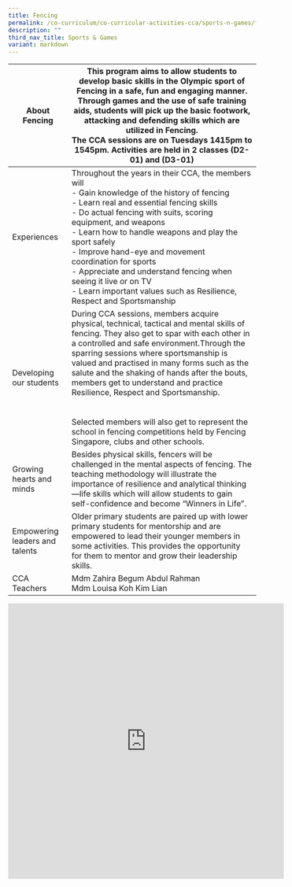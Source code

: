 ```yaml
---
title: Fencing
permalink: /co-curriculum/co-curricular-activities-cca/sports-n-games/fencing/
description: ""
third_nav_title: Sports & Games
variant: markdown
---
```

<table class="tg">
<thead>
  <tr>
    <th class="tg-hwm7">About Fencing</th>
    <th class="tg-u05r">This program aims to allow students to develop basic skills in the Olympic sport of Fencing in a safe, fun and engaging manner. Through games and the use of safe training aids, students will pick up the basic footwork, attacking and defending skills which are utilized in Fencing.<br>The CCA sessions are on Tuesdays 1415pm to 1545pm. Activities are held in 2 classes (D2-01) and (D3-01)</th>
  </tr>
</thead>
<tbody>
  <tr>
    <td class="tg-dafn">Experiences</td>
    <td class="tg-u05r">Throughout the years in their CCA, the members will<br>- Gain knowledge of the history of fencing<br>- Learn real and essential fencing skills<br>- Do actual fencing with suits, scoring equipment, and weapons<br>- Learn how to handle weapons and play the sport safely<br>- Improve hand-eye and movement coordination for sports<br>- Appreciate and understand fencing when seeing it live or on TV<br>- Learn important values such as Resilience, Respect and Sportsmanship</td>
  </tr>
  <tr>
    <td class="tg-dafn">Developing our students</td>
    <td class="tg-u05r">During CCA sessions, members acquire physical, technical, tactical and mental skills of fencing.  They also get to spar with each other in a controlled and safe environment.Through the sparring sessions where sportsmanship is valued and practised in many forms such as the salute and the shaking of hands after the bouts, members get to understand and practice Resilience, Respect and Sportsmanship.<br><br><br>Selected members will also get to represent the school in fencing competitions held by Fencing Singapore, clubs and other schools.</td>
  </tr>
  <tr>
    <td class="tg-dafn">Growing hearts and minds</td>
    <td class="tg-u05r">Besides physical skills, fencers will be challenged in the mental aspects of fencing.   The teaching methodology will illustrate the importance of resilience and analytical thinking—life skills which will allow students to gain self-confidence and become “Winners in Life”.</td>
  </tr>
  <tr>
    <td class="tg-dafn">Empowering leaders and talents</td>
    <td class="tg-u05r">Older primary students are paired up with lower primary students for mentorship and are empowered to lead their younger members in some activities. This provides the opportunity for them to mentor and grow their leadership skills.</td>
  </tr>
  <tr>
    <td class="tg-dafn">CCA Teachers</td>
    <td class="tg-u05r">Mdm Zahira Begum Abdul Rahman<br>Mdm Louisa Koh Kim Lian</td>
  </tr>
</tbody>
</table>

<iframe allowfullscreen="true" height="560" width="560" frameborder="0" src="https://docs.google.com/presentation/d/e/2PACX-1vQlHJiDAKw6KI-aXTBn3Eb-6WDBz9bj8fqmqd25LmCEJwrtnzzmkqxqs2qfXUQbqqwJnAhjDw0HkKIF/embed?start=true&amp;loop=true&amp;delayms=3000"></iframe>